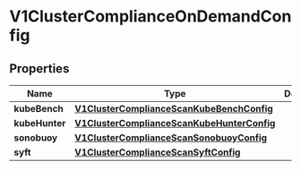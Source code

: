 # V1ClusterComplianceOnDemandConfig

## Properties
Name | Type | Description | Notes
------------ | ------------- | ------------- | -------------
**kubeBench** | [**V1ClusterComplianceScanKubeBenchConfig**](V1ClusterComplianceScanKubeBenchConfig.md) |  |  [optional]
**kubeHunter** | [**V1ClusterComplianceScanKubeHunterConfig**](V1ClusterComplianceScanKubeHunterConfig.md) |  |  [optional]
**sonobuoy** | [**V1ClusterComplianceScanSonobuoyConfig**](V1ClusterComplianceScanSonobuoyConfig.md) |  |  [optional]
**syft** | [**V1ClusterComplianceScanSyftConfig**](V1ClusterComplianceScanSyftConfig.md) |  |  [optional]
